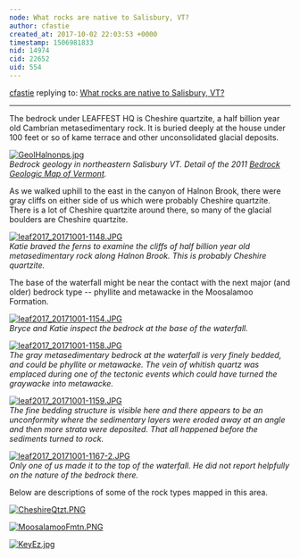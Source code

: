 ```yaml
---
node: What rocks are native to Salisbury, VT? 
author: cfastie
created_at: 2017-10-02 22:03:53 +0000
timestamp: 1506981833
nid: 14974
cid: 22652
uid: 554
---
```




[cfastie](../profile/cfastie) replying to: [What rocks are native to Salisbury, VT? ](../notes/kgradow1/09-30-2017/what-rocks-are-native-to-salisbury-vt)

----
The bedrock under LEAFFEST HQ is Cheshire quartzite, a half billion year old Cambrian metasedimentary rock. It is buried deeply at the house under 100 feet or so of kame terrace and other unconsolidated glacial deposits. 

[![GeolHalnonps.jpg](https://publiclab.org/system/images/photos/000/021/867/large/GeolHalnonps.jpg)](https://publiclab.org/system/images/photos/000/021/867/large/GeolHalnonps.jpg)  
*Bedrock geology in northeastern Salisbury VT. Detail of the 2011 [Bedrock Geologic Map of Vermont](http://dec.vermont.gov/geological-survey/publication-gis/VTrock).*

As we walked uphill to the east in the canyon of Halnon Brook, there were gray cliffs on either side of us which were probably Cheshire quartzite. There is a lot of Cheshire quartzite around there, so many of the glacial boulders are Cheshire quartzite.

[![leaf2017_20171001-1148.JPG](https://publiclab.org/system/images/photos/000/021/844/large/leaf2017_20171001-1148.JPG)](https://publiclab.org/system/images/photos/000/021/844/original/leaf2017_20171001-1148.JPG)  
*Katie braved the ferns to examine the cliffs of half billion year old metasedimentary rock along Halnon Brook. This is probably Cheshire quartzite.*

The base of the waterfall might be near the contact with the next major (and older) bedrock type -- phyllite and metawacke in the Moosalamoo Formation. 

[![leaf2017_20171001-1154.JPG](https://publiclab.org/system/images/photos/000/021/845/large/leaf2017_20171001-1154.JPG)](https://publiclab.org/system/images/photos/000/021/845/original/leaf2017_20171001-1154.JPG)  
*Bryce and Katie inspect the bedrock at the base of the waterfall.*

[![leaf2017_20171001-1158.JPG](https://publiclab.org/system/images/photos/000/021/846/medium/leaf2017_20171001-1158.JPG)](https://publiclab.org/system/images/photos/000/021/846/original/leaf2017_20171001-1158.JPG)  
*The gray metasedimentary bedrock at the waterfall is very finely bedded, and could be phyllite or metawacke. The vein of whitish quartz was emplaced during one of the tectonic events which could have turned the graywacke into metawacke.*

[![leaf2017_20171001-1159.JPG](https://publiclab.org/system/images/photos/000/021/847/medium/leaf2017_20171001-1159.JPG)](https://publiclab.org/system/images/photos/000/021/847/original/leaf2017_20171001-1159.JPG)  
*The fine bedding structure is visible here and there appears to be an unconformity where the sedimentary layers were eroded away at an angle and then more strata were deposited. That all happened before the sediments turned to rock.*

[![leaf2017_20171001-1167-2.JPG](https://publiclab.org/system/images/photos/000/021/848/medium/leaf2017_20171001-1167-2.JPG)](https://publiclab.org/system/images/photos/000/021/848/original/leaf2017_20171001-1167-2.JPG)  
*Only one of us made it to the top of the waterfall. He did not report helpfully on the nature of the bedrock there.*

Below are descriptions of some of the rock types mapped in this area.

[![CheshireQtzt.PNG](https://publiclab.org/system/images/photos/000/021/849/large/CheshireQtzt.PNG)](https://publiclab.org/system/images/photos/000/021/849/original/CheshireQtzt.PNG)  

[![MoosalamooFmtn.PNG](https://publiclab.org/system/images/photos/000/021/851/large/MoosalamooFmtn.PNG)](https://publiclab.org/system/images/photos/000/021/851/original/MoosalamooFmtn.PNG)  

[![KeyEz.jpg](https://publiclab.org/system/images/photos/000/021/850/large/KeyEz.jpg)](https://publiclab.org/system/images/photos/000/021/850/original/KeyEz.jpg)  








